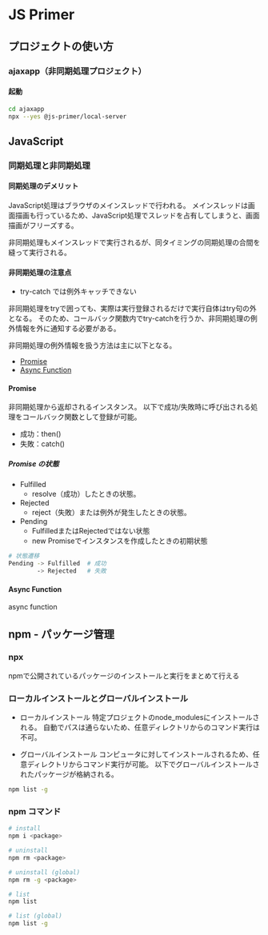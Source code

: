 # JS Primer

## プロジェクトの使い方

### ajaxapp（非同期処理プロジェクト）

#### 起動

```sh
cd ajaxapp
npx --yes @js-primer/local-server
```

## JavaScript

### 同期処理と非同期処理

#### 同期処理のデメリット

JavaScript処理はブラウザのメインスレッドで行われる。
メインスレッドは画面描画も行っているため、JavaScript処理でスレッドを占有してしまうと、画面描画がフリーズする。

非同期処理もメインスレッドで実行されるが、同タイミングの同期処理の合間を縫って実行される。

#### 非同期処理の注意点

- try-catch では例外キャッチできない

非同期処理をtryで囲っても、実際は実行登録されるだけで実行自体はtry句の外となる。
そのため、コールバック関数内でtry-catchを行うか、非同期処理の例外情報を外に通知する必要がある。

非同期処理の例外情報を扱う方法は主に以下となる。

- [Promise](#promise)
- [Async Function](#async-function)

#### Promise

非同期処理から返却されるインスタンス。
以下で成功/失敗時に呼び出される処理をコールバック関数として登録が可能。

- 成功：then()
- 失敗：catch()

##### Promise の状態

- Fulfilled
  - resolve（成功）したときの状態。
- Rejected
  - reject（失敗）または例外が発生したときの状態。
- Pending
  - FulfilledまたはRejectedではない状態
  - new Promiseでインスタンスを作成したときの初期状態
  
```sh
# 状態遷移
Pending -> Fulfilled  # 成功
        -> Rejected   # 失敗
```

#### Async Function

async function

## npm - パッケージ管理

### npx

npmで公開されているパッケージのインストールと実行をまとめて行える

### ローカルインストールとグローバルインストール

- ローカルインストール
特定プロジェクトのnode_modulesにインストールされる。
自動でパスは通らないため、任意ディレクトリからのコマンド実行は不可。

- グローバルインストール
コンピュータに対してインストールされるため、任意ディレクトリからコマンド実行が可能。
以下でグローバルインストールされたパッケージが格納される。

```sh
npm list -g
```

### npm コマンド

```sh
# install
npm i <package>

# uninstall
npm rm <package>

# uninstall (global)
npm rm -g <package>

# list
npm list

# list (global)
npm list -g
```
